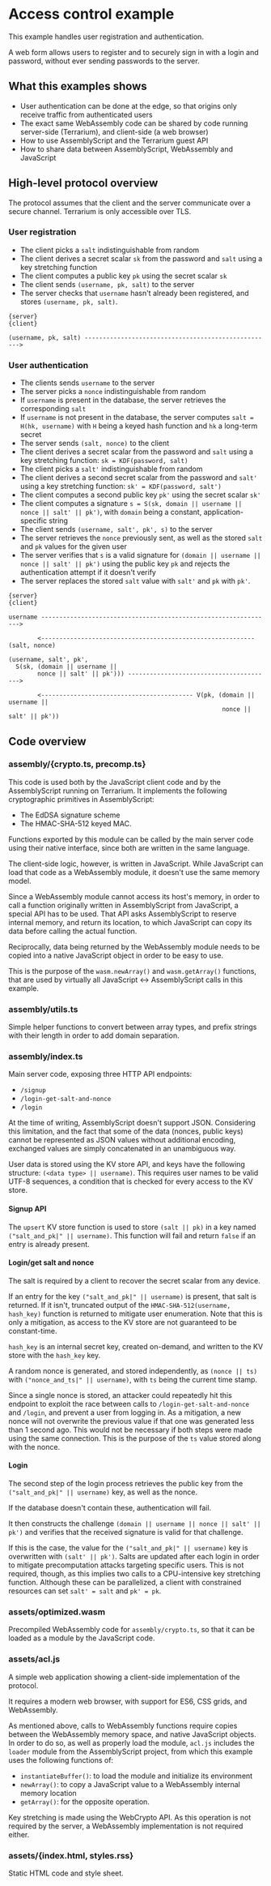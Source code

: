 # Access control example

This example handles user registration and authentication.

A web form allows users to register and to securely sign in with a login and password, without ever sending passwords to the server.

## What this examples shows

- User authentication can be done at the edge, so that origins only receive traffic from authenticated users
- The exact same WebAssembly code can be shared by code running server-side (Terrarium), and client-side (a web browser)
- How to use AssemblyScript and the Terrarium guest API
- How to share data between AssemblyScript, WebAssembly and JavaScript

## High-level protocol overview

The protocol assumes that the client and the server communicate over a secure channel. Terrarium is only accessible over TLS.

### User registration

- The client picks a `salt` indistinguishable from random
- The client derives a secret scalar `sk` from the password and `salt` using a key stretching function
- The client computes a public key `pk` using the secret scalar `sk`
- The client sends `(username, pk, salt)` to the server
- The server checks that `username` hasn't already been registered, and stores `(username, pk, salt)`.

```text
{server}                                                                  {client}

(username, pk, salt) ---------------------------------------------------->
```

### User authentication

- The clients sends `username` to the server
- The server picks a `nonce` indistinguishable from random
- If `username` is present in the database, the server retrieves the corresponding `salt`
- If `username` is not present in the database, the server computes `salt = H(hk, username)` with `H` being a keyed hash function and `hk` a long-term secret
- The server sends `(salt, nonce)` to the client
- The client derives a secret scalar from the password and `salt` using a key stretching function: `sk = KDF(password, salt)`
- The client picks a `salt'` indistinguishable from random
- The client derives a second secret scalar from the password and `salt'` using a key stretching function: `sk' = KDF(password, salt')`
- The client computes a second public key `pk'` using the secret scalar `sk'`
- The client computes a signature `s = S(sk, domain || username || nonce || salt' || pk')`, with `domain` being a constant, application-specific string
- The client sends `(username, salt', pk', s)` to the server
- The server retrieves the `nonce` previously sent, as well as the stored `salt` and `pk` values for the given user
- The server verifies that `s` is a valid signature for `(domain || username || nonce || salt' || pk')` using the public key `pk` and rejects the authentication attempt if it doesn't verify
- The server replaces the stored `salt` value with `salt'` and `pk` with `pk'`.

```text
{server}                                                                  {client}

username ---------------------------------------------------------------->

        <----------------------------------------------------------- (salt, nonce)

(username, salt', pk',
  S(sk, (domain || username ||
        nonce || salt' || pk'))) ---------------------------------------->

        <------------------------------------------ V(pk, (domain || username ||
                                                           nonce || salt' || pk'))
```

## Code overview

### assembly/{crypto.ts, precomp.ts}

This code is used both by the JavaScript client code and by the AssemblyScript running on Terrarium. It implements the following cryptographic primitives in AssemblyScript:

- The EdDSA signature scheme
- The HMAC-SHA-512 keyed MAC.

Functions exported by this module can be called by the main server code using their native interface, since both are written in the same language.

The client-side logic, however, is written in JavaScript. While JavaScript can load that code as a WebAssembly module, it doesn't use the same memory model.

Since a WebAssembly module cannot access its host's memory, in order to call a function originally written in AssemblyScript from JavaScript, a special API has to be used. That API asks AssemblyScript to reserve internal memory, and return its location, to which JavaScript can copy its data before calling the actual function.

Reciprocally, data being returned by the WebAssembly module needs to be copied into a native JavaScript object in order to be easy to use.

This is the purpose of the `wasm.newArray()` and `wasm.getArray()` functions, that are used by virtually all JavaScript <-> AssemblyScript calls in this example.

### assembly/utils.ts

Simple helper functions to convert between array types, and prefix strings with their length in order to add domain separation.

### assembly/index.ts

Main server code, exposing three HTTP API endpoints:

- `/signup`
- `/login-get-salt-and-nonce`
- `/login`

At the time of writing, AssemblyScript doesn't support JSON. Considering this limitation, and the fact that some of the data (nonces, public keys) cannot be represented as JSON values without additional encoding, exchanged values are simply concatenated in an unambiguous way.

User data is stored using the KV store API, and keys have the following structure: `(<data type> || username)`. This requires user names to be valid UTF-8 sequences, a condition that is checked for every access to the KV store.

#### Signup API

The `upsert` KV store function is used to store `(salt || pk)` in a key named `("salt_and_pk|" || username)`. This function will fail and return `false` if an entry is already present.

#### Login/get salt and nonce

The salt is required by a client to recover the secret scalar from any device.

If an entry for the key `("salt_and_pk|" || username)` is present, that salt is returned. If it isn't, truncated output of the `HMAC-SHA-512(username, hash_key)` function is returned to mitigate user enumeration. Note that this is only a mitigation, as access to the KV store are not guaranteed to be constant-time.

`hash_key` is an internal secret key, created on-demand, and written to the KV store with the `hash_key` key.

A random nonce is generated, and stored independently, as `(nonce || ts)` with `("nonce_and_ts|" || username)`, with `ts` being the current time stamp.

Since a single nonce is stored, an attacker could repeatedly hit this endpoint to exploit the race between calls to `/login-get-salt-and-nonce` and `/login`, and prevent a user from logging in. As a mitigation, a new nonce will not overwrite the previous value if that one was generated less than 1 second ago.
This would not be necessary if both steps were made using the same connection. This is the purpose of the `ts` value stored along with the nonce.

#### Login

The second step of the login process retrieves the public key from the `("salt_and_pk|" || username)` key, as well as the nonce.

If the database doesn't contain these, authentication will fail.

It then constructs the challenge `(domain || username || nonce || salt' || pk')` and verifies that the received signature is valid for that challenge.

If this is the case, the value for the `("salt_and_pk|" || username)` key is overwritten with `(salt' || pk')`. Salts are updated after each login in order to mitigate precomputation attacks targeting specific users. This is not required, though, as this implies two calls to a CPU-intensive key stretching function. Although these can be parallelized, a client with constrained resources can set `salt' = salt` and `pk' = pk`.

### assets/optimized.wasm

Precompiled WebAssembly code for `assembly/crypto.ts`, so that it can be loaded as a module by the JavaScript code.

### assets/acl.js

A simple web application showing a client-side implementation of the protocol.

It requires a modern web browser, with support for ES6, CSS grids, and WebAssembly.

As mentioned above, calls to WebAssembly functions require copies between the WebAssembly memory space, and native JavaScript objects. In order to do so, as well as properly load the module, `acl.js` includes the `loader` module from the AssemblyScript project, from which this example uses the following functions of:

- `instantiateBuffer()`: to load the module and initialize its environment
- `newArray()`: to copy a JavaScript value to a WebAssembly internal memory location
- `getArray()`: for the opposite operation.

Key stretching is made using the WebCrypto API. As this operation is not required by the server, a WebAssembly implementation is not required either.

### assets/{index.html, styles.rss}

Static HTML code and style sheet.
